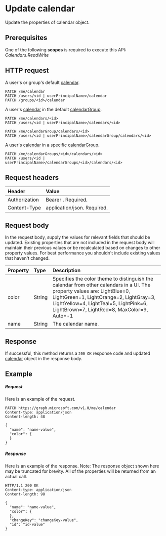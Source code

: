 # Update calendar

Update the properties of calendar object.
## Prerequisites
One of the following **scopes** is required to execute this API: 
*Calendars.ReadWrite*
## HTTP request
<!-- { "blockType": "ignored" } -->
A user's or group's default [calendar](../resources/calendar.md).
```http
PATCH /me/calendar
PATCH /users/<id | userPrincipalName>/calendar
PATCH /groups/<id>/calendar
```
A user's [calendar](../resources/calendar.md) in the default [calendarGroup](../resources/calendargroup.md).
```http
PATCH /me/calendars/<id>
PATCH /users/<id | userPrincipalName>/calendars/<id>

PATCH /me/calendarGroup/calendars/<id>
PATCH /users/<id | userPrincipalName>/calendarGroup/calendars/<id>
```
A user's [calendar](../resources/calendar.md) in a specific [calendarGroup](../resources/calendargroup.md).
```http
PATCH /me/calendarGroups/<id>/calendars/<id>
PATCH /users/<id | userPrincipalName>/calendarGroups/<id>/calendars/<id>
```
## Request headers
| Header       | Value |
|:---------------|:--------|
| Authorization  | Bearer <token>. Required.  |
| Content-Type  | application/json. Required.  |

## Request body
In the request body, supply the values for relevant fields that should be updated. Existing properties that are not included in the request body will maintain their previous values or be recalculated based on changes to other property values. For best performance you shouldn't include existing values that haven't changed.

| Property	   | Type	|Description|
|:---------------|:--------|:----------|
|color|String|Specifies the color theme to distinguish the calendar from other calendars in a UI. The property values are: LightBlue=0, LightGreen=1, LightOrange=2, LightGray=3, LightYellow=4, LightTeal=5, LightPink=6, LightBrown=7, LightRed=8, MaxColor=9, Auto=-1|
|name|String|The calendar name.|

## Response
If successful, this method returns a `200 OK` response code and updated [calendar](../resources/calendar.md) object in the response body.
## Example
##### Request
Here is an example of the request.
<!-- {
  "blockType": "request",
  "name": "update_calendar"
}-->
```http
PATCH https://graph.microsoft.com/v1.0/me/calendar
Content-type: application/json
Content-length: 48

{
  "name": "name-value",
  "color": {
  }
}
```
##### Response
Here is an example of the response. Note: The response object shown here may be truncated for brevity. All of the properties will be returned from an actual call.
<!-- {
  "blockType": "response",
  "truncated": true,
  "@odata.type": "microsoft.graph.calendar"
} -->
```http
HTTP/1.1 200 OK
Content-type: application/json
Content-length: 98

{
  "name": "name-value",
  "color": {
  },
  "changeKey": "changeKey-value",
  "id": "id-value"
}
```

<!-- uuid: 8fcb5dbc-d5aa-4681-8e31-b001d5168d79
2015-10-25 14:57:30 UTC -->
<!-- {
  "type": "#page.annotation",
  "description": "Update calendar",
  "keywords": "",
  "section": "documentation",
  "tocPath": ""
}-->
